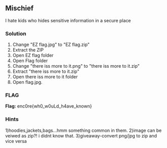 ## Mischief
I hate kids who hides sensitive information in a secure place

### Solution

1.  Change "EZ flag.jpg" to "EZ flag.zip"
2.  Extract the ZIP
3.  Open EZ flag folder
4.  Open Flag folder
5.  Change "there iss more to it.png" to "there iss more to it.zip"
6.  Extract "there iss more to it.zip"
7.  Open there iss more to it folder
8.  Open flag.jpg.

### FLAG
**Flag:** enc0re{wh0_w0uLd_h4ave_known}

### Hints
1)hoodies,jackets,bags...hmm something common in them.
2)image can be veiwed as zip?! i didnt know that.
3)giveaway-convert png/jpg to zip and vice versa